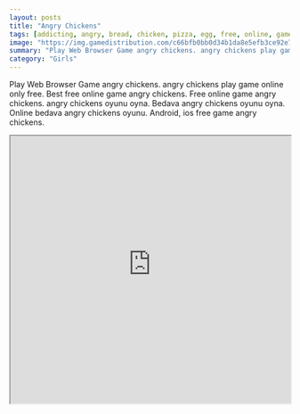 ```yaml
---
layout: posts
title: "Angry Chickens"
tags: [addicting, angry, bread, chicken, pizza, egg, free, online, games, oyna, game, free, games, play, play, games]
image: "https://img.gamedistribution.com/c66bfb0bb0d34b1da8e5efb3ce92e79f.jpg"
summary: "Play Web Browser Game angry chickens. angry chickens play game online only free. Best free online game angry chickens. Free online game angry chickens. angry chickens oyunu oyna. Bedava angry chickens oyunu oyna. Online bedava angry chickens oyunu. Android, ios free game angry chickens."
category: "Girls"
---
```


Play Web Browser Game angry chickens. angry chickens play game online only free. Best free online game angry chickens. Free online game angry chickens. angry chickens oyunu oyna. Bedava angry chickens oyunu oyna. Online bedava angry chickens oyunu. Android, ios free game angry chickens.

<iframe width="100%" height="480px;" src="https://html5.gamedistribution.com/c66bfb0bb0d34b1da8e5efb3ce92e79f/"></iframe>